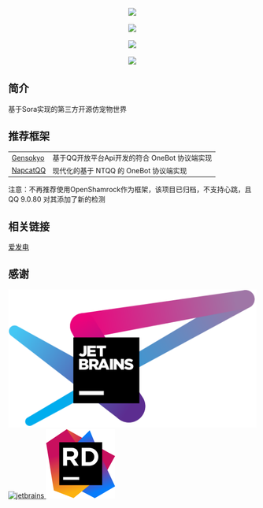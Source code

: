 <div align="center">

![][banner]

[![][actions]][actions-link]
<!--[![][releases]][releases-link]-->
[![][downloads]][releases-link]

[![][license]](LICENSE)

</div>

## 简介

基于Sora实现的第三方开源仿宠物世界

## 推荐框架

<table>
<tr>
  <td><a href="https://github.com/Hoshinonyaruko/Gensokyo">Gensokyo</a></td>
  <td>基于QQ开放平台Api开发的符合 OneBot 协议端实现</td>
</tr>
<tr>
  <td><a href="https://github.com/NapNeko/NapCatQQ">NapcatQQ</a></td>
  <td>现代化的基于 NTQQ 的 OneBot 协议端实现</td>
</tr>
</table>
注意：不再推荐使用OpenShamrock作为框架，该项目已归档，不支持心跳，且 QQ 9.0.80 对其添加了新的检测

## 相关链接
[爱发电](https://afdian.net/a/S2Arp)

## 感谢

<a href="https://www.jetbrains.com/?from=OpenPetsWorld">
    <img src=".github/jetbrains-variant-4.svg" alt="jetbrains">
</a>
<a href="https://www.jetbrains.com/ReSharper/?from=OpenPetsWorld">
    <img src=".github/icon-resharper.svg" alt="jetbrains">
</a>
<a href="https://www.jetbrains.com/rider/?from=OpenPetsWorld">
    <img src=".github/icon-rider.svg" alt="jetbrains">
</a>

[banner]: https://socialify.git.ci/OnQ114514/OpenPetsWorld/image?description=1&forks=1&issues=1&logo=https%3A%2F%2FOnQ114514.github.io%2Flogo.png&stargazers=1&theme=Auto

[actions]: https://img.shields.io/github/actions/workflow/status/OnQ114514/OpenPetsWorld/dotnet.yml?style=for-the-badge

[actions-link]: https://github.com/OnQ114514/OpenPetsWorld/actions/workflows/build-apk.yml

[releases]: https://img.shields.io/github/v/release/OnQ114514/OpenPetsWorld?style=for-the-badge

[releases-link]: https://github.com/OnQ114514/OpenPetsWorld/releases

[downloads]: https://img.shields.io/github/downloads/OnQ114514/OpenPetsWorld/total?style=for-the-badge

[license]: https://img.shields.io/github/license/OnQ114514/OpenPetsWorld?style=for-the-badge